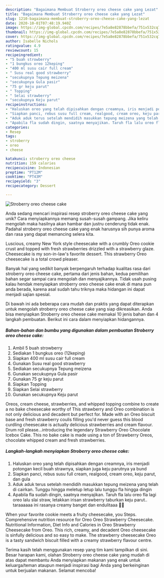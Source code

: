 ```yaml
---
description: "Bagaimana Membuat Stroberry oreo cheese cake yang Lezat"
title: "Bagaimana Membuat Stroberry oreo cheese cake yang Lezat"
slug: 1210-bagaimana-membuat-stroberry-oreo-cheese-cake-yang-lezat
date: 2020-10-01T07:48:19.940Z
image: https://img-global.cpcdn.com/recipes/7e5a8e82878bbefa/751x532cq70/stroberry-oreo-cheese-cake-foto-resep-utama.jpg
thumbnail: https://img-global.cpcdn.com/recipes/7e5a8e82878bbefa/751x532cq70/stroberry-oreo-cheese-cake-foto-resep-utama.jpg
cover: https://img-global.cpcdn.com/recipes/7e5a8e82878bbefa/751x532cq70/stroberry-oreo-cheese-cake-foto-resep-utama.jpg
author: Isabelle Nichols
ratingvalue: 4.9
reviewcount: 15
recipeingredient:
- "5 buah strowberry"
- "1 bungkus oreo 12keping"
- "400 ml susu cair full cream"
- " Susu real good strawberry"
- "secukupnya Tepung meizena"
- "secukupnya Gula pasir"
- "75 gr keju parut"
- " Topping"
- " Selai strawberry"
- "secukupnya Keju parut"
recipeinstructions:
- "Haluskan oreo yang telah dipisahkan dengan creamnya, iris menjadi potongan kecil buah strawnya, siapkan juga keju parutnya ya bund"
- "Siapkan panci, rebus susu full cream, realgood, cream oreo, keju parut, dan gula"
- "Aduk aduk terus setelah mendidih masukkan tepung meizena yang telah di cairkan. Tunggu hingga meletup letup lalu tunggu fla hingga dingin"
- "Apabila fla sudah dingin, saatnya menyajikan. Taruh fla lalu oreo fla lagi oreo lalu slai straw, letakkan irisan strawberry taburkan keju parut.. taraaaaaa ini rasanya creamy banget dan endulitaaa 🥰🥰"
categories:
- Resep
tags:
- stroberry
- oreo
- cheese

katakunci: stroberry oreo cheese 
nutrition: 159 calories
recipecuisine: Indonesian
preptime: "PT12M"
cooktime: "PT43M"
recipeyield: "3"
recipecategory: Dessert

---
```



![Stroberry oreo cheese cake](https://img-global.cpcdn.com/recipes/7e5a8e82878bbefa/751x532cq70/stroberry-oreo-cheese-cake-foto-resep-utama.jpg)

Anda sedang mencari inspirasi resep stroberry oreo cheese cake yang unik? Cara menyiapkannya memang susah-susah gampang. Jika keliru mengolah maka hasilnya akan hambar dan justru cenderung tidak enak. Padahal stroberry oreo cheese cake yang enak harusnya sih punya aroma dan rasa yang dapat memancing selera kita.

Luscious, creamy New York style cheesecake with a crumbly Oreo cookie crust and topped with fresh strawberries drizzled with a strawberry glaze. Cheesecake is my son-in-law&#39;s favorite dessert. This strawberry Oreo cheesecake is a total crowd pleaser.

Banyak hal yang sedikit banyak berpengaruh terhadap kualitas rasa dari stroberry oreo cheese cake, pertama dari jenis bahan, kedua pemilihan bahan segar sampai cara mengolah dan menyajikannya. Tidak usah pusing kalau hendak menyiapkan stroberry oreo cheese cake enak di mana pun anda berada, karena asal sudah tahu triknya maka hidangan ini dapat menjadi sajian spesial.


Di bawah ini ada beberapa cara mudah dan praktis yang dapat diterapkan untuk mengolah stroberry oreo cheese cake yang siap dikreasikan. Anda bisa menyiapkan Stroberry oreo cheese cake memakai 10 jenis bahan dan 4 langkah pembuatan. Berikut ini cara dalam menyiapkan hidangannya.

<!--inarticleads1-->

##### Bahan-bahan dan bumbu yang digunakan dalam pembuatan Stroberry oreo cheese cake:

1. Ambil 5 buah strowberry
1. Sediakan 1 bungkus oreo (12keping)
1. Siapkan 400 ml susu cair full cream
1. Gunakan  Susu real good strawberry
1. Sediakan secukupnya Tepung meizena
1. Gunakan secukupnya Gula pasir
1. Gunakan 75 gr keju parut
1. Siapkan  Topping
1. Siapkan  Selai strawberry
1. Gunakan secukupnya Keju parut


Oreos, cream cheese, strawberries, and whipped topping combine to create a no bake cheesecake worthy of This strawberry and Oreo combination is not only delicious and decadent but perfect for. Made with an Oreo biscuit base and fresh strawberry coulis filling you&#39;d never guess this blood curdling cheesecake is actually delicious strawberries and cream flavour. Drum roll please…introducing the legendary Strawberry Oreo Chocolate Icebox Cake. This no bake cake is made using a ton of Strawberry Oreos, chocolate whipped cream and fresh strawberries. 

<!--inarticleads2-->

##### Langkah-langkah menyiapkan Stroberry oreo cheese cake:

1. Haluskan oreo yang telah dipisahkan dengan creamnya, iris menjadi potongan kecil buah strawnya, siapkan juga keju parutnya ya bund
1. Siapkan panci, rebus susu full cream, realgood, cream oreo, keju parut, dan gula
1. Aduk aduk terus setelah mendidih masukkan tepung meizena yang telah di cairkan. Tunggu hingga meletup letup lalu tunggu fla hingga dingin
1. Apabila fla sudah dingin, saatnya menyajikan. Taruh fla lalu oreo fla lagi oreo lalu slai straw, letakkan irisan strawberry taburkan keju parut.. taraaaaaa ini rasanya creamy banget dan endulitaaa 🥰🥰


When your favorite cookie meets a fruity cheesecake, you Steps. Comprehensive nutrition resource for Oreo Oreo Strawberry Cheesecake. Nutritional Information, Diet Info and Calories in Oreo Strawberry Cheesecake from Oreo. This rich, creamy, and decadent Oreo cheesecake is sinfully delicious and so easy to make. The strawberry cheesecake Oreo is a tasty sandwich biscuit filled with a creamy strawberry flavour centre. 

Terima kasih telah menggunakan resep yang tim kami tampilkan di sini. Besar harapan kami, olahan Stroberry oreo cheese cake yang mudah di atas dapat membantu Anda menyiapkan makanan yang enak untuk keluarga/teman ataupun menjadi inspirasi bagi Anda yang berkeinginan untuk berjualan makanan. Selamat mencoba!
